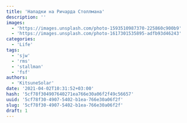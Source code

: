```yaml
---
title: 'Нападки на Ричарда Столлмана'
description: ''
images:
  - 'https://images.unsplash.com/photo-1593510987370-225860c900b9'
  - 'https://images.unsplash.com/photo-1617301535895-adfb93d46243'
categories:
  - 'Life'
tags:
  - 'sjw'
  - 'rms'
  - 'stallman'
  - 'fsf'
authors:
  - 'KitsuneSolar'
date: '2021-04-02T10:31:52+03:00'
hash: '5cf78f304907640271ea766e30a06f2f49c56657'
uuid: '5cf78f30-4907-5402-b1ea-766e30a06f2f'
slug: '5cf78f30-4907-5402-b1ea-766e30a06f2f'
draft: 1
---
```


